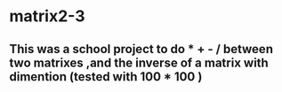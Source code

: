 # matrix2-3
## This was a school project to do * + - / between two matrixes ,and the inverse of a matrix with  dimention (tested with 100 * 100 ) 
